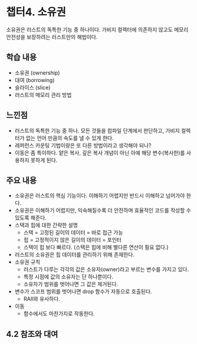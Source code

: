# 챕터4. 소유권

소유권은 러스트의 독특한 기능 중 하나이다.
가비지 컬렉터에 의존하지 않고도 메모리 안전성을 보장하려는 러스트만의 해법이다.

## 학습 내용
- 소유권 (ownership)
- 대여 (borrowing)
- 슬라이스 (slice)
- 러스트의 메모리 관리 방법

## 느낀점
- 러스트의 독특한 기능 중 하나. 모든 것들을 컴파일 단계에서 판단하고, 가비지 컬렉터가 없는 언어 만큼의 속도를 낼 수 있게 한다.
- 레퍼런스 카운팅 기법이랑은 또 다른 방법이라고 생각해야 되나?
- 이동은 좀 특이하다. 얕은 복사, 깊은 복사 개념이 아닌 아예 해당 변수(복사한)를 사용하지 못하게 된다.

## 주요 내용
- 소유권은 러스트의 핵심 기능이다. 이해하기 어렵지만 반드시 이해하고 넘어가야 한다.
- 소유권은 이해하기 어렵지만, 익숙해질수록 더 안전하며 효율적인 코드를 작성할 수 있도록 해준다.
- 스택과 힙에 대한 간략한 설명
    - 스택 = 고정된 길이의 데이터 = 바로 접근 가능
    - 힙 = 고정적이지 않은 길이의 데이터 = 포인터
    - 스택이 힙 보다 빠르다. (스택은 힙에 비해 별다른 연산이 필요 없다.)
- 러스트의 소유권은 힙 데이터를 관리하기 위해 존재한다.
- 소유권 규칙
    - 러스트가 다루는 각각의 값은 소유자(owner)라고 부르는 변수를 가지고 있다.
    - 특정 시점에 값의 소유자는 단 하나뿐이다.
    - 소유자가 범위를 벗어나면 그 값은 제거된다.
- 변수가 스코프 범위를 벗어나면 drop 함수가 자동으로 호출된다.
    - RAII와 유사하다.
- 이동
    - 함수에서도 마찬가지로 작동한다.
## 4.2 참조와 대여
